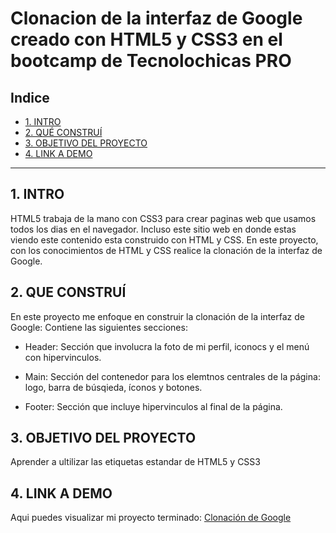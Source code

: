 # Clonacion de la interfaz de Google creado con HTML5 y CSS3 en el bootcamp de Tecnolochicas PRO


## **Indice**

* [1. INTRO](https://github.com/YulianaNunezG/ClonacionDeGoogle/blob/main/README.md#1-intro)
* [2. QUÉ CONSTRUÍ](https://github.com/YulianaNunezG/ClonacionDeGoogle/blob/main/README.md#2-que-constru%C3%AD)
* [3. OBJETIVO DEL PROYECTO](https://github.com/YulianaNunezG/ClonacionDeGoogle/blob/main/README.md#3-objetivo-del-proyecto)
* [4. LINK A DEMO](https://github.com/YulianaNunezG/ClonacionDeGoogle/blob/main/README.md#4-link-a-demo)

****

## 1. INTRO
HTML5 trabaja de la mano con CSS3 para crear paginas web que usamos todos los dias en el navegador. Incluso este sitio web en donde estas viendo este contenido esta construido con HTML y CSS.
En este proyecto, con los conocimientos de HTML y CSS realice la clonación de la interfaz de Google.

## 2. QUE CONSTRUÍ
En este proyecto me enfoque en construir la clonación de la interfaz de Google:
Contiene las siguientes secciones:

* Header: Sección que involucra la foto de mi perfil, iconocs y el menú con hipervinculos.

* Main: Sección del contenedor para los elemtnos centrales de la página: logo, barra de búsqieda, íconos y botones.

* Footer: Sección que incluye hipervinculos al final de la página.

## 3. OBJETIVO DEL PROYECTO
Aprender a ultilizar las etiquetas estandar de HTML5 y CSS3

## 4. LINK A DEMO
Aqui puedes visualizar mi proyecto terminado: [Clonación de Google](https://soft-syrniki-83a70e.netlify.app/)
